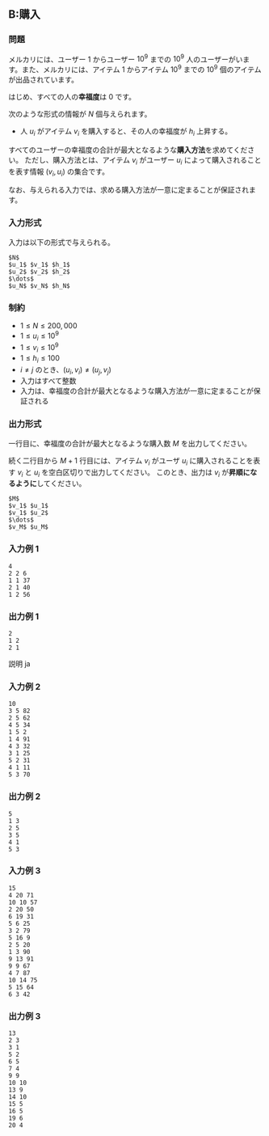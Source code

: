 


## B:購入

### 問題
メルカリには、ユーザー $1$ からユーザー $10^{9}$ までの $10^{9}$ 人のユーザーがいます。また、メルカリには、アイテム $1$ からアイテム $10^{9}$ までの $10^{9}$ 個のアイテムが出品されています。

はじめ、すべての人の**幸福度**は $0$ です。

次のような形式の情報が $N$ 個与えられます。

- 人 $u_i$ がアイテム $v_i$ を購入すると、その人の幸福度が $h_i$ 上昇する。

すべてのユーザーの幸福度の合計が最大となるような**購入方法**を求めてください。
ただし、購入方法とは、アイテム $v_i$ がユーザー $u_i$ によって購入されることを表す情報 $(v_i, u_i)$ の集合です。

なお、与えられる入力では、求める購入方法が一意に定まることが保証されます。

### 入力形式
入力は以下の形式で与えられる。

```
$N$
$u_1$ $v_1$ $h_1$
$u_2$ $v_2$ $h_2$
$\dots$
$u_N$ $v_N$ $h_N$
```

### 制約

- $1 \leq N \leq 200{,}000$
- $1 \leq u_i \leq 10^{9}$
- $1 \leq v_i \leq 10^{9}$
- $1 \leq h_i \leq 100$
- $i \neq j$ のとき、$(u_i, v_i) \neq (u_j, v_j)$
- 入力はすべて整数
- 入力は、幸福度の合計が最大となるような購入方法が一意に定まることが保証される


### 出力形式
一行目に、幸福度の合計が最大となるような購入数 $M$ を出力してください。

続く二行目から $M+1$ 行目には、アイテム $v_i$ がユーザ $u_i$ に購入されることを表す $v_i$ と $u_i$ を空白区切りで出力してください。
このとき、出力は $v_i$ が**昇順になるように**してください。
```
$M$
$v_1$ $u_1$
$v_1$ $u_2$
$\dots$
$v_M$ $u_M$
```



### 入力例 1
```
4
2 2 6
1 1 37
2 1 40
1 2 56
```



### 出力例 1
```
2
1 2
2 1
```





説明 ja



### 入力例 2
```
10
3 5 82
2 5 62
4 5 34
1 5 2
1 4 91
4 3 32
3 1 25
5 2 31
4 1 11
5 3 70
```



### 出力例 2
```
5
1 3
2 5
3 5
4 1
5 3
```






### 入力例 3
```
15
4 20 71
10 10 57
2 20 50
6 19 31
5 6 25
3 2 79
5 16 9
2 5 20
1 3 90
9 13 91
9 9 67
4 7 87
10 14 75
5 15 64
6 3 42
```



### 出力例 3
```
13
2 3
3 1
5 2
6 5
7 4
9 9
10 10
13 9
14 10
15 5
16 5
19 6
20 4
```









